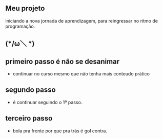
## Meu projeto

iniciando a nova jornada de aprendizagem, para reingressar no ritmo de programação.

## (*/ω＼ *) 

## primeiro passo é não se desanimar 
* continuar no curso mesmo que não tenha mais conteudo prático

## segundo passo
* é continuar seguindo o 1º passo.


## terceiro passo
* bola pra frente por que pra trás é gol contra.

